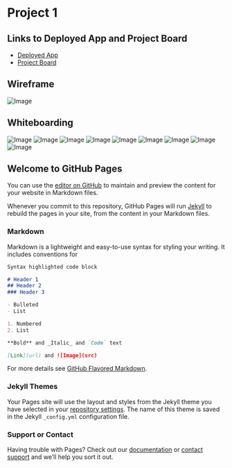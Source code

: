 # Project 1

## Links to Deployed App and Project Board
- [Deployed App](https://trapagasarah.github.io/Connect-Four-Game/)
- [Project Board](https://trello.com/b/05G4jwI1/connect-forest)

## Wireframe
![Image](images/wireframe.jpg?raw=true)

## Whiteboarding
![Image](images/initial-whiteboarding.jpg)
![Image](images/creating-board.jpg)
![Image](images/placing-piece.jpg)
![Image](images/check-row.jpg)
![Image](images/check-column.jpg)
![Image](images/diagonal-down-right-algorithm.jpg)
![Image](images/diagonal-right.jpg)
![Image](images/diagonal-up-right-algorithm.jpg)
![Image](images/diagonal-up-right.jpg)




## Welcome to GitHub Pages

You can use the [editor on GitHub](https://github.com/trapagasarah/Connect-Four-Game/edit/master/README.md) to maintain and preview the content for your website in Markdown files.

Whenever you commit to this repository, GitHub Pages will run [Jekyll](https://jekyllrb.com/) to rebuild the pages in your site, from the content in your Markdown files.

### Markdown

Markdown is a lightweight and easy-to-use syntax for styling your writing. It includes conventions for

```markdown
Syntax highlighted code block

# Header 1
## Header 2
### Header 3

- Bulleted
- List

1. Numbered
2. List

**Bold** and _Italic_ and `Code` text

[Link](url) and ![Image](src)
```

For more details see [GitHub Flavored Markdown](https://guides.github.com/features/mastering-markdown/).

### Jekyll Themes

Your Pages site will use the layout and styles from the Jekyll theme you have selected in your [repository settings](https://github.com/trapagasarah/Connect-Four-Game/settings). The name of this theme is saved in the Jekyll `_config.yml` configuration file.

### Support or Contact

Having trouble with Pages? Check out our [documentation](https://help.github.com/categories/github-pages-basics/) or [contact support](https://github.com/contact) and we’ll help you sort it out.
